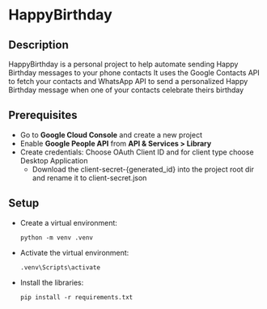 # HappyBirthday

## Description

HappyBirthday is a personal project to help automate sending Happy Birthday messages to your phone contacts
It uses the Google Contacts API to fetch your contacts and WhatsApp API to send a personalized Happy Birthday message when one of your contacts celebrate theirs birthday

## Prerequisites 

* Go to **Google Cloud Console** and create a new project
* Enable **Google People API** from **API & Services > Library**
* Create credentials: Choose OAuth Client ID and for client type choose Desktop Application
  * Download the client-secret-{generated_id} into the project root dir and rename it to client-secret.json

## Setup

* Create a virtual environment:

      python -m venv .venv

* Activate the virtual environment:

      .venv\Scripts\activate

* Install the libraries:

      pip install -r requirements.txt